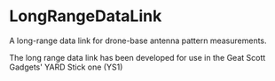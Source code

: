 # LongRangeDataLink
A long-range data link for drone-base antenna pattern measurements.

The long range data link has been developed for use in the Geat Scott Gadgets' YARD Stick one (YS1)
